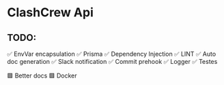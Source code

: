 # ClashCrew Api

## TODO:

✅ EnvVar encapsulation
✅ Prisma
✅ Dependency Injection
✅ LINT
✅ Auto doc generation
✅ Slack notification
✅ Commit prehook
✅ Logger
✅ Testes

🟩 Better docs
🟩 Docker
